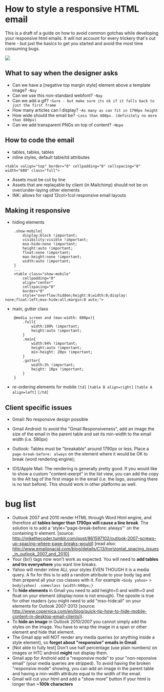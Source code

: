 How to style a responsive HTML email 
====================================

This is a draft of a guide on how to avoid common gotchas while developing your responsive html emails. It will not account for every trickery that's out there - but just the basics to get you started and avoid the most time consuming bugs.


<img src="http://162.243.0.54/most-annoying-email/assets/img/useless-markup.png" style="margin:0 auto"/>


## What to say when the designer asks

* Can we have a [negative top margin style] element above a template image? -`Nay`
* Can we use this non-standard webfont? -`Nay`
* Can we add a gif? -`Sure - but make sure its ok if it falls back to just the first frame`
* How many articles can I display? -`As many as can fit in 1790px height`
* How wide should the email be? -`Less than 600px. (definitely no more than 800px)`
* Can we add transparent PNGs on top of content? -`Nope`


## How to code the email

* tables, tables, tables
* inline styles, default table/td attributes

```<table valign="top" border="0" cellpadding="0" cellspacing="0" width="600" class="full">```

* Assets must be cut by line
* Assets that are replaçable by client (in Mailchimp) should not be on over/under-laying other elements
* INK: allows for rapid 12col>1col responsive email layouts


## Making it responsive

* hiding elements
```
	.show-mobile{
		display:block !important;
		visibility:visible !important;
		mso-hide:none !important;
		height:auto !important;
		float:none !important;
		max-height:none !important;
		width:auto !important;
	}
	...
	<table class="show-mobile" 
		cellpadding="0" 
		align="center" 
		cellspacing="0" 
		border="0" 
		style="overflow:hidden;height:0;width:0;display: none;float:left;mso-hide:all;margin:0 auto;">
```
* main, gutter class
```
	@media screen and (max-width: 600px){
		.full{
			width:100% !important;
			height:auto !important;
		}
		.main{
			width:94% !important;
			height:auto !important;
			min-height: 20px !important;
		}
		.gutter{
			width:3% !important;
			height: 10px !important;
		}
	}
```
* re-ordering elements for mobile
```[td]```
`[table B align=right]`
`[table A align=left]`
```[/td]```

## Client specific issues

* Gmail: No responsive design possible
* Gmail Android: to avoid the "Gmail Responsiveness", add an image the size of the email in the parent table and set its min-width to the email width (i.e. 580px)

* Outlook: Tables must be "breakable" around 1790px or less. Place a `page-break-before: always`  on the element where it would be OK to break (word rendering engine);
* IOS/Apple Mail: The rendering is generally pretty good. If you would like to show a custom "content-exerpt" in the list view, you can add the copy to the Alt tag of the first image in the email (i.e. the logo, assuming there is no text before). This should work in other platforms as well.




bug list
========

* Outlook 2007 and 2010 render HTML through Word Html engine, and therefore all **tables longer than 1790px will cause a line break**. The solution is to add a 'style="page-break-before: always"' on the containing tr element. [source: http://mikethecoder.tumblr.com/post/861597102/outlook-2007-screws-up-spacing-where-page-breaks-would] [read also: http://www.emailonacid.com/blog/details/C13/horizontal_spacing_issues_in_outlook_2007_and_2010]
* Your {br/} tags now won't work as expected. You will need to **add tables and trs everywhere** you want line breaks.
* Yahoo will render inline ALL your styles EVEN THOUGH it is a media query. A fix for this is to add a random attribute to your body tag and then prepend all your css classes with it. For example `<body yahoo>` > `body[yahoo] .someclass {width:600px;}`
* To **hide elements** in Gmail you need to add height=0 and width=0 and float on your element (display:none is not enough). The oposite is true for other readers (you might need to add "mso-hide:all" on your elements for Outlook 2007-2013 [source: http://www.copernica.com/en/blog/quick-tip-how-to-hide-mobile-content-in-desktop-email-clients]).
* To **hide an image** in Outlook 2010/2007 you cannot simply add the styles on the image. You have to wrap the image in a span or other element and hide that element.
* The Gmail app will NOT render any media queries (or anything inside a style element), so **forget about "responsive" emails in Gmail**.
* [Not able to fully test] Don't use half percentage (use plain numbers) on images or HTC android **might** not display them.
* Gmail app for Android add a "responsive mode" to your "non-reponsive email" (your media queries are stripped). To avoid having the broken "responsive mode" showing, you can add an image in the parent table and having a min-width attribute equal to the width of the email.
* Gmail will cut your html and add a "show more" button if your html is longer than **~100k characters**
